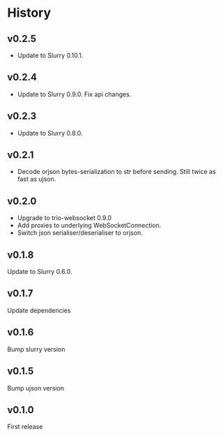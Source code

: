 # History

## v0.2.5

* Update to Slurry 0.10.1.

## v0.2.4

* Update to Slurry 0.9.0. Fix api changes.

## v0.2.3

* Update to Slurry 0.8.0.

## v0.2.1

* Decode orjson bytes-serialization to str before sending. Still twice as fast as ujson.

## v0.2.0

* Upgrade to trio-websocket 0.9.0
* Add proxies to underlying WebSocketConnection.
* Switch json serialiser/deserialiser to orjson.

## v0.1.8

Update to Slurry 0.6.0.

## v0.1.7

Update dependencies

## v0.1.6

Bump slurry version

## v0.1.5

Bump ujson version

## v0.1.0

First release